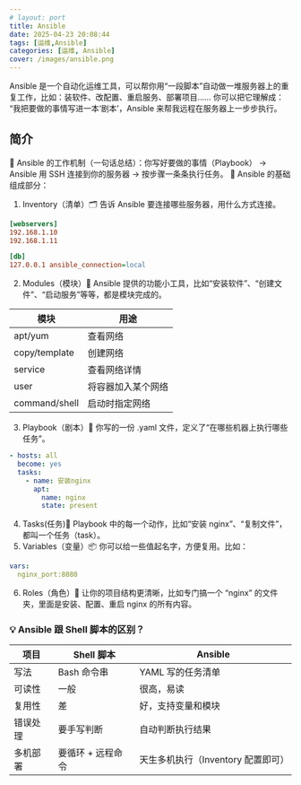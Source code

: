 ```yaml
---
# layout: port
title: Ansible
date: 2025-04-23 20:08:44
tags: [运维,Ansible]
categories: [运维, Ansible]
cover: /images/ansible.png
---
```

Ansible 是一个自动化运维工具，可以帮你用“一段脚本”自动做一堆服务器上的重复工作，比如：装软件、改配置、重启服务、部署项目……
你可以把它理解成：
“我把要做的事情写进一本‘剧本’，Ansible 来帮我远程在服务器上一步步执行。
## 简介
🔑 Ansible 的工作机制（一句话总结）：你写好要做的事情（Playbook） → Ansible 用 SSH 连接到你的服务器 → 按步骤一条条执行任务。
🧱 Ansible 的基础组成部分：
1. Inventory（清单）🗂️
告诉 Ansible 要连接哪些服务器，用什么方式连接。
```ini
[webservers]
192.168.1.10
192.168.1.11

[db]
127.0.0.1 ansible_connection=local
```
2. Modules（模块）🧩
 Ansible 提供的功能小工具，比如“安装软件”、“创建文件”、“启动服务”等等，都是模块完成的。

| 模块                            | 用途                       |
|--------------------------|-----------|
| apt/yum             | 查看网络             |
| copy/template        | 创建网络            |
| service               | 查看网络详情       |
| user                 | 将容器加入某个网络   |
| command/shell       | 启动时指定网络        |

3. Playbook（剧本）📜
你写的一份 .yaml 文件，定义了“在哪些机器上执行哪些任务”。
```yaml
- hosts: all
  become: yes
  tasks:
    - name: 安装nginx
      apt:
        name: nginx
        state: present
```
4. Tasks(任务)🧾
Playbook 中的每一个动作，比如“安装 nginx”、“复制文件”，都叫一个任务（task）。
5. Variables（变量）📦
你可以给一些值起名字，方便复用。比如：
``` yaml
vars:
  nginx_port:8080
```
6. Roles（角色）📁
让你的项目结构更清晰，比如专门搞一个 “nginx” 的文件夹，里面是安装、配置、重启 nginx 的所有内容。

### 💡 Ansible 跟 Shell 脚本的区别？

| 项目       | Shell 脚本                | Ansible                                        |
|------------|---------------------------|------------------------------------------------|
| 写法       | Bash 命令串               | YAML 写的任务清单                              |
| 可读性     | 一般                      | 很高，易读                                     |
| 复用性     | 差                        | 好，支持变量和模块                             |
| 错误处理   | 要手写判断                 | 自动判断执行结果                               |
| 多机部署   | 要循环 + 远程命令          | 天生多机执行（Inventory 配置即可）             |